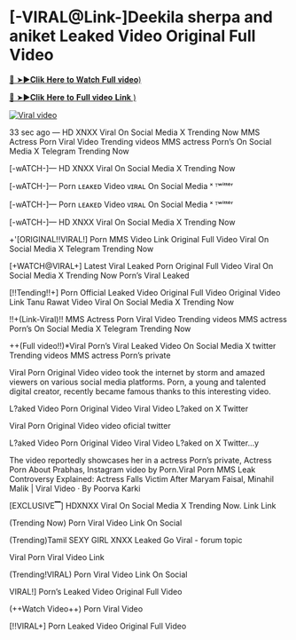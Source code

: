 # [-VIRAL@Link-]Deekila sherpa and aniket Leaked Video Original Full Video

[🔴 ➤►𝐂𝐥𝐢𝐤 𝐇𝐞𝐫𝐞 𝐭𝐨 𝐖𝐚𝐭𝐜𝐡 𝐅𝐮𝐥𝐥 𝐯𝐢𝐝𝐞𝐨)](https://sports-cola-tv.blogspot.com/2025/01/new2025.html)

[🔴 ➤►𝐂𝐥𝐢𝐤 𝐇𝐞𝐫𝐞 𝐭𝐨 𝐅𝐮𝐥𝐥 𝐯𝐢𝐝𝐞𝐨 𝐋𝐢𝐧𝐤 )](https://sports-cola-tv.blogspot.com/2025/01/new2025.html)


<p><a href="https://sports-cola-tv.blogspot.com/2025/01/new2025.html" rel="nofollow"><img src="https://i.imgur.com/dJHk4Zq.gif" alt="Viral video"></a></p>


33 sec ago — HD XNXX Viral On Social Media X Trending Now MMS Actress Porn Viral Video Trending videos MMS actress Porn’s On Social Media X Telegram Trending Now

[-wATCH-]— HD XNXX Viral On Social Media X Trending Now

[-wATCH-]— Porn ʟᴇᴀᴋᴇᴅ Video ᴠɪʀᴀʟ On Social Media ˣ ᵀʷⁱᵗᵗᵉʳ

[-wATCH-]— Porn ʟᴇᴀᴋᴇᴅ Video ᴠɪʀᴀʟ On Social Media ˣ ᵀʷⁱᵗᵗᵉʳ

[-wATCH-]— HD XNXX Viral On Social Media X Trending Now

+'[ORIGINAL!!VIRAL!] Porn MMS Video Link Original Full Video Viral On Social Media X Telegram Trending Now

[+WATCH@VIRAL+] Latest Viral Leaked Porn Original Full Video Viral On Social Media X Trending Now Porn’s Viral Leaked

[!!Tending!!+] Porn Official Leaked Video Original Full Video Original Video Link Tanu Rawat Video Viral On Social Media X Trending Now

!!+(Link-Viral)!! MMS Actress Porn Viral Video Trending videos MMS actress Porn’s On Social Media X Telegram Trending Now

++(Full video!!)*Viral Porn’s Viral Leaked Video On Social Media X twitter Trending videos MMS actress Porn’s private

Viral Porn Original Video video took the internet by storm and amazed viewers on various social media platforms. Porn, a young and talented digital creator, recently became famous thanks to this interesting video.

L?aked Video Porn Original Video Viral Video L?aked on X Twitter

Viral Porn Original Video video oficial twitter

L?aked Video Porn Original Video Viral Video L?aked on X Twitter…y

The video reportedly showcases her in a actress Porn’s private, Actress Porn About Prabhas, Instagram video by Porn.Viral Porn MMS Leak Controversy Explained: Actress Falls Victim After Maryam Faisal, Minahil Malik | Viral Video · By Poorva Karki

[EXCLUSIVE▔] HDXNXX Viral On Social Media X Trending Now. Link Link

(Trending Now) Porn Viral Video Link On Social

(Trending)Tamil SEXY GIRL XNXX Leaked Go Viral - forum topic

Viral Porn Viral Video Link

(Trending!VIRAL) Porn Viral Video Link On Social

VIRAL!] Porn’s Leaked Video Original Full Video

(++Watch Video++) Porn Viral Video

[!!VIRAL+] Porn Leaked Video Original Full Video
